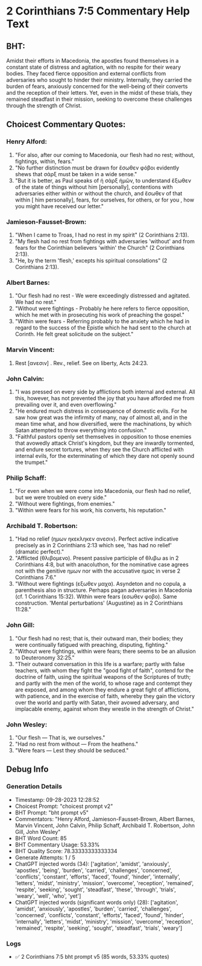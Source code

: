 # 2 Corinthians 7:5 Commentary Help Text

## BHT:
Amidst their efforts in Macedonia, the apostles found themselves in a constant state of distress and agitation, with no respite for their weary bodies. They faced fierce opposition and external conflicts from adversaries who sought to hinder their ministry. Internally, they carried the burden of fears, anxiously concerned for the well-being of their converts and the reception of their letters. Yet, even in the midst of these trials, they remained steadfast in their mission, seeking to overcome these challenges through the strength of Christ.

## Choicest Commentary Quotes:
### Henry Alford:
1. "For also, after our coming to Macedonia, our flesh had no rest; without, fightings, within, fears." 
2. "No further distinction must be drawn for ἔσωθεν φόβοι evidently shews that σάρξ must be taken in a wide sense."
3. "But it is better, as Paul speaks of ἡ σὰρξ ἡμῶν, to understand  ἔξωθεν of the  state of things without him [personally], contentions with adversaries either within or without the church, and  ἔσωθεν of  that within [  him personally], fears, for ourselves, for others, or for  you , how you might have received our letter."

### Jamieson-Fausset-Brown:
1. "When I came to Troas, I had no rest in my spirit" (2 Corinthians 2:13).
2. "My flesh had no rest from fightings with adversaries 'without' and from fears for the Corinthian believers 'within' the Church" (2 Corinthians 2:13).
3. "He, by the term 'flesh,' excepts his spiritual consolations" (2 Corinthians 2:13).

### Albert Barnes:
1. "Our flesh had no rest - We were exceedingly distressed and agitated. We had no rest."
2. "Without were fightings - Probably he here refers to fierce opposition, which he met with in prosecuting his work of preaching the gospel."
3. "Within were fears - Referring probably to the anxiety which he had in regard to the success of the Epistle which he had sent to the church at Corinth. He felt great solicitude on the subject."

### Marvin Vincent:
1. Rest [ανεσιν] . Rev., relief. See on liberty, Acts 24:23.

### John Calvin:
1. "I was pressed on every side by afflictions both internal and external. All this, however, has not prevented the joy that you have afforded me from prevailing over it, and even overflowing."
2. "He endured much distress in consequence of domestic evils. For he saw how great was the infirmity of many, nay of almost all, and in the mean time what, and how diversified, were the machinations, by which Satan attempted to throw everything into confusion."
3. "Faithful pastors openly set themselves in opposition to those enemies that avowedly attack Christ's kingdom, but they are inwardly tormented, and endure secret tortures, when they see the Church afflicted with internal evils, for the exterminating of which they dare not openly sound the trumpet."

### Philip Schaff:
1. "For even when we were come into Macedonia, our flesh had no relief, but we were troubled on every side." 
2. "Without were fightings, from enemies."
3. "Within were fears for his work, his converts, his reputation."

### Archibald T. Robertson:
1. "Had no relief (ημων ηκεκληκεν ανεσιν). Perfect active indicative precisely as in 2 Corinthians 2:13 which see, 'has had no relief' (dramatic perfect)."
2. "Afflicted (θλιβομενο). Present passive participle of θλιβω as in 2 Corinthians 4:8, but with anacoluthon, for the nominative case agrees not with the genitive ημων nor with the accusative ημας in verse 2 Corinthians 7:6."
3. "Without were fightings (εξωθεν μαχα). Asyndeton and no copula, a parenthesis also in structure. Perhaps pagan adversaries in Macedonia (cf. 1 Corinthians 15:32). Within were fears (εσωθεν φοβο). Same construction. 'Mental perturbations' (Augustine) as in 2 Corinthians 11:28."

### John Gill:
1. "Our flesh had no rest; that is, their outward man, their bodies; they were continually fatigued with preaching, disputing, fighting."
2. "Without were fightings, within were fears; there seems to be an allusion to Deuteronomy 32:25."
3. "Their outward conversation in this life is a warfare; partly with false teachers, with whom they fight the "good fight of faith", contend for the doctrine of faith, using the spiritual weapons of the Scriptures of truth; and partly with the men of the world, to whose rage and contempt they are exposed, and among whom they endure a great fight of afflictions, with patience, and in the exercise of faith, whereby they gain the victory over the world and partly with Satan, their avowed adversary, and implacable enemy, against whom they wrestle in the strength of Christ."

### John Wesley:
1. "Our flesh — That is, we ourselves."
2. "Had no rest from without — From the heathens."
3. "Were fears — Lest they should be seduced."


## Debug Info
### Generation Details
- Timestamp: 09-28-2023 12:28:52
- Choicest Prompt: "choicest prompt v2"
- BHT Prompt: "bht prompt v5"
- Commentators: "Henry Alford, Jamieson-Fausset-Brown, Albert Barnes, Marvin Vincent, John Calvin, Philip Schaff, Archibald T. Robertson, John Gill, John Wesley"
- BHT Word Count: 85
- BHT Commentary Usage: 53.33%
- BHT Quality Score: 78.33333333333334
- Generate Attempts: 1 / 5
- ChatGPT injected words (34):
	['agitation', 'amidst', 'anxiously', 'apostles', 'being', 'burden', 'carried', 'challenges', 'concerned', 'conflicts', 'constant', 'efforts', 'faced', 'found', 'hinder', 'internally', 'letters', 'midst', 'ministry', 'mission', 'overcome', 'reception', 'remained', 'respite', 'seeking', 'sought', 'steadfast', 'these', 'through', 'trials', 'weary', 'well', 'who', 'yet']
- ChatGPT injected words (significant words only) (28):
	['agitation', 'amidst', 'anxiously', 'apostles', 'burden', 'carried', 'challenges', 'concerned', 'conflicts', 'constant', 'efforts', 'faced', 'found', 'hinder', 'internally', 'letters', 'midst', 'ministry', 'mission', 'overcome', 'reception', 'remained', 'respite', 'seeking', 'sought', 'steadfast', 'trials', 'weary']

### Logs
- ✅ 2 Corinthians 7:5 bht prompt v5 (85 words, 53.33% quotes)